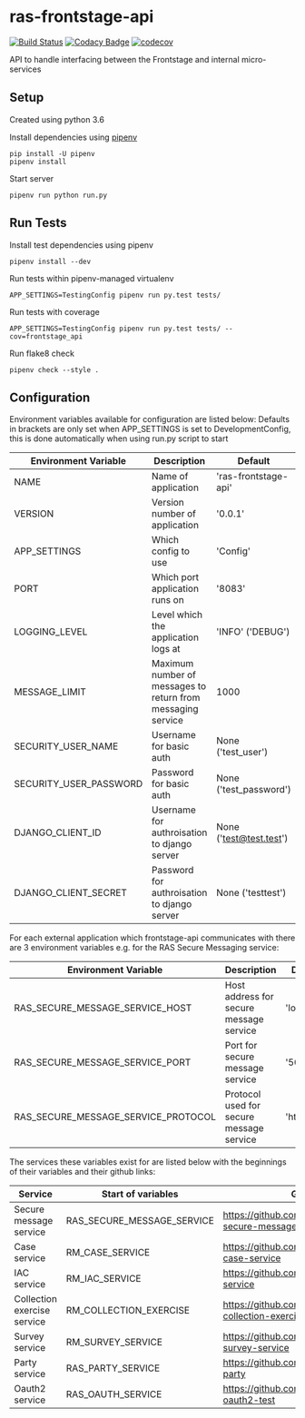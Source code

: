 # ras-frontstage-api
[![Build Status](https://travis-ci.org/ONSdigital/ras-frontstage-api.svg?branch=master)](https://travis-ci.org/ONSdigital/ras-frontstage-api)
[![Codacy Badge](https://api.codacy.com/project/badge/Grade/138de7ebc3d246a6bddabec6f9209c8a)](https://www.codacy.com/app/ONSDigital/ras-frontstage-api)
[![codecov](https://codecov.io/gh/ONSdigital/ras-frontstage-api/branch/master/graph/badge.svg)](https://codecov.io/gh/ONSdigital/ras-frontstage-api)

API to handle interfacing between the Frontstage and internal micro-services

## Setup
Created using python 3.6

Install dependencies using [pipenv](https://docs.pipenv.org/index.html)
```
pip install -U pipenv
pipenv install
```

Start server
```
pipenv run python run.py
```

## Run Tests

Install test dependencies using pipenv
```
pipenv install --dev
```

Run tests within pipenv-managed virtualenv
```
APP_SETTINGS=TestingConfig pipenv run py.test tests/
```

Run tests with coverage
```
APP_SETTINGS=TestingConfig pipenv run py.test tests/ --cov=frontstage_api
```

Run flake8 check
```
pipenv check --style .
```

## Configuration

Environment variables available for configuration are listed below:
Defaults in brackets are only set when APP_SETTINGS is set to DevelopmentConfig, this is done automatically when using run.py script to start

| Environment Variable            | Description                                     | Default
|---------------------------------|-------------------------------------------------|-------------------------------
| NAME                            | Name of application                             | 'ras-frontstage-api'
| VERSION                         | Version number of application                   | '0.0.1'
| APP_SETTINGS                    | Which config to use                             | 'Config'
| PORT                            | Which port application runs on                  | '8083'
| LOGGING_LEVEL                   | Level which the application logs at             | 'INFO' ('DEBUG')
| MESSAGE_LIMIT                   | Maximum number of messages to return from messaging service | 1000
| SECURITY_USER_NAME              | Username for basic auth                         | None ('test_user')
| SECURITY_USER_PASSWORD          | Password for basic auth                         | None ('test_password')
| DJANGO_CLIENT_ID                | Username for authroisation to django server     | None ('test@test.test')
| DJANGO_CLIENT_SECRET            | Password for authroisation to django server     | None ('testtest')

For each external application which frontstage-api communicates with there are 3 environment variables e.g. for the RAS Secure Messaging service:

| Environment Variable                | Description                              | Default
|-------------------------------------|------------------------------------------|-------------------------------
| RAS_SECURE_MESSAGE_SERVICE_HOST     | Host address for secure message service  | 'localhost'
| RAS_SECURE_MESSAGE_SERVICE_PORT     | Port for secure message service          | '5050'
| RAS_SECURE_MESSAGE_SERVICE_PROTOCOL | Protocol used for secure message service | 'http'

The services these variables exist for are listed below with the beginnings of their variables and their github links:

| Service                         | Start of variables          | Github
|---------------------------------|-----------------------------|-----------------------------
| Secure message service          | RAS_SECURE_MESSAGE_SERVICE  | https://github.com/ONSdigital/ras-secure-message
| Case service                    | RM_CASE_SERVICE             | https://github.com/ONSdigital/rm-case-service
| IAC service                     | RM_IAC_SERVICE              | https://github.com/ONSdigital/iac-service
| Collection exercise service     | RM_COLLECTION_EXERCISE      | https://github.com/ONSdigital/rm-collection-exercise-service
| Survey service                  | RM_SURVEY_SERVICE           | https://github.com/ONSdigital/rm-survey-service
| Party service                   | RAS_PARTY_SERVICE           | https://github.com/ONSdigital/ras-party
| Oauth2 service                  | RAS_OAUTH_SERVICE           | https://github.com/ONSdigital/django-oauth2-test
